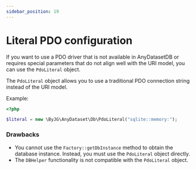 ```yaml
---
sidebar_position: 19
---
```


# Literal PDO configuration

If you want to use a PDO driver that is not available in AnyDatasetDB or requires special parameters that
do not align well with the URI model, you can use the `PdoLiteral` object.

The `PdoLiteral` object allows you to use a traditional PDO connection string instead of the URI model.

Example:

```php
<?php

$literal = new \ByJG\AnyDataset\Db\PdoLiteral("sqlite::memory:");
```

### Drawbacks

- You cannot use the `Factory::getDbInstance` method to obtain the database instance. Instead, you must use the
  `PdoLiteral` object directly.
- The `DBHelper` functionality is not compatible with the `PdoLiteral` object.


